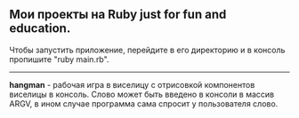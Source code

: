 ## Мои проекты на Ruby just for fun and education.
Чтобы запустить приложение, перейдите в его директорию и в консоль пропишите "ruby main.rb".
___
**hangman** - рабочая игра в виселицу с отрисовкой компонентов виселицы в консоль. Слово может быть введено в консоли в массив ARGV, в ином случае программа сама спросит у пользователя слово.
